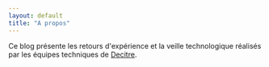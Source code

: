 ```yaml
---
layout: default
title: "A propos"
---
```


Ce blog présente les retours d'expérience et la veille technologique réalisés par les équipes techniques
de [Decitre](https://www.decitre-corporate.com/).
